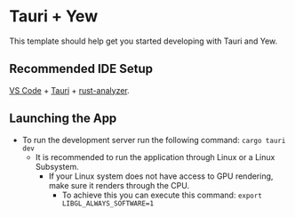 # Tauri + Yew

This template should help get you started developing with Tauri and Yew.

## Recommended IDE Setup

[VS Code](https://code.visualstudio.com/) + [Tauri](https://marketplace.visualstudio.com/items?itemName=tauri-apps.tauri-vscode) + [rust-analyzer](https://marketplace.visualstudio.com/items?itemName=rust-lang.rust-analyzer).

## Launching the App
- To run the development server run the following command: ```cargo tauri dev```
    - It is recommended to run the application through Linux or a Linux Subsystem.
        - If your Linux system does not have access to GPU rendering, make sure it renders through the CPU.
            - To achieve this you can execute this command: ```export LIBGL_ALWAYS_SOFTWARE=1```